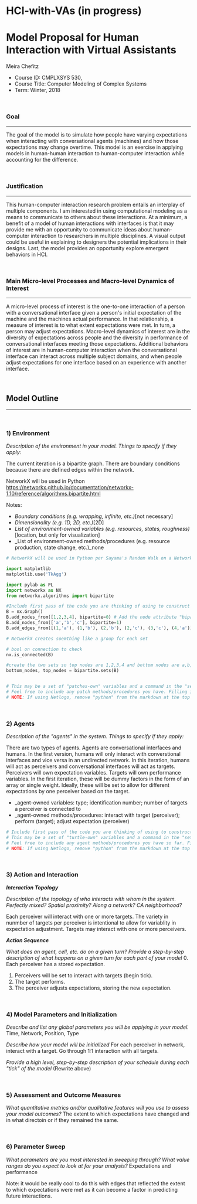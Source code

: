 # HCI-with-VAs (in progress)

# Model Proposal for Human Interaction with Virtual Assistants

Meira Chefitz

* Course ID: CMPLXSYS 530,
* Course Title: Computer Modeling of Complex Systems
* Term: Winter, 2018



&nbsp; 

### Goal 
*****
 
The goal of the model is to simulate how people have varying expectations when interacting with conversational agents (machines) and how those expectations may change overtime. This model is an exercise in applying models in human-human interaction to human-computer interaction while accounting for the difference.


&nbsp;  
### Justification
****


This human-computer interaction research problem entails an interplay of multiple components. I am interested in using computational modeling as a means to communicate to others about these interactions. At a minimum, a benefit of a model of human interactions with interfaces is that it may provide me with an opportunity to communicate ideas about human-computer interaction to researchers in multiple disciplines. A visual output could be useful in explaining to designers the potential implications in their designs. Last, the model provides an opportunity explore emergent behaviors in HCI.


&nbsp; 
### Main Micro-level Processes and Macro-level Dynamics of Interest
****

A micro-level process of interest is the one-to-one interaction of a person with a conversational interface given a person's initial expectation of the machine and the machines actual performance. In that relationship, a measure of interest is to what extent expectations were met. In turn, a person may adjust expectations. Macro-level dynamics of interest are in the diversity of expectations across people and the diversity in performance of conversational interfaces meeting those expectations. Additional behaviors of interest are in human-computer interaction when the conversational interface can interact across multiple subject domains, and when people adjust expectations for one interface based on an experience with another interface.

&nbsp; 


## Model Outline
****
&nbsp; 
### 1) Environment
_Description of the environment in your model. Things to specify *if they apply*:_

The current iteration is a bipartite graph. There are boundary conditions because there are defined edges within the network.

NetworkX will be used in Python
https://networkx.github.io/documentation/networkx-1.10/reference/algorithms.bipartite.html

Notes:
* _Boundary conditions (e.g. wrapping, infinite, etc.)_[not necessary]
* _Dimensionality (e.g. 1D, 2D, etc.)_[2D]
* _List of environment-owned variables (e.g. resources, states, roughness)_[location, but only for visualization]
* _List of environment-owned methods/procedures (e.g. resource production, state change, etc.)_none

  
```python
# NetworkX will be used in Python per Sayama's Random Walk on a Network

import matplotlib
matplotlib.use('TkAgg')

import pylab as PL
import networkx as NX
from networkx.algorithms import bipartite

#Include first pass of the code you are thinking of using to construct your environment
B = nx.Graph()
B.add_nodes_from([1,2,3,4], bipartite=0) # Add the node attribute "bipartite"
B.add_nodes_from(['a','b','c'], bipartite=1)
B.add_edges_from([(1,'a'), (1,'b'), (2,'b'), (2,'c'), (3,'c'), (4,'a')])

# NetworkX creates soemthing like a group for each set

# bool on connection to check
nx.is_connected(B)

#create the two sets so top nodes are 1,2,3,4 and bottom nodes are a,b,c
bottom_nodes, top_nodes = bipartite.sets(B)


# This may be a set of "patches-own" variables and a command in the "setup" procedure, a list, an array, or Class constructor
# Feel free to include any patch methods/procedures you have. Filling in with pseudocode is ok! 
# NOTE: If using Netlogo, remove "python" from the markdown at the top of this section to get a generic code block
```

&nbsp; 

### 2) Agents
 
 _Description of the "agents" in the system. Things to specify *if they apply*:_

 There are two types of agents. Agents are conversational interfaces and humans. In the first version, humans will only interact with converstional interfaces and vice versa in an undirected network. In this iteration, humans will act as perceivers and conversational interfaces will act as targets.
 Perceivers will own expectation variables. Targets will own performance variables. In the first iteration, these will be dummy factors in the form of an array or single weight. Ideally, these will be set to allow for different expectations by one perceiver based on the target.

 
* _agent-owned variables: type; identification number; number of targets a perceiver is connected to
* _agent-owned methods/procedures: interact with target (perceiver); perform (target); adjust expectation (perceiver) 


```python
# Include first pass of the code you are thinking of using to construct your agents
# This may be a set of "turtle-own" variables and a command in the "setup" procedure, a list, an array, or Class constructor
# Feel free to include any agent methods/procedures you have so far. Filling in with pseudocode is ok! 
# NOTE: If using Netlogo, remove "python" from the markdown at the top of this section to get a generic code block
```



&nbsp; 

### 3) Action and Interaction 
 
**_Interaction Topology_**

_Description of the topology of who interacts with whom in the system. Perfectly mixed? Spatial proximity? Along a network? CA neighborhood?_

Each perceiver will interact with one or more targets. The variety in nunmber of targets per perceiver is intentional to allow for variablity in expectation adjustment. Targets may interact with one or more perceivers. 

 
**_Action Sequence_**

 
_What does an agent, cell, etc. do on a given turn? Provide a step-by-step description of what happens on a given turn for each part of your model_
0. Each perceiver has a stored expectation.
1. Perceivers will be set to interact with targets (begin tick).
2. The target performs.
3. The perceiver adjusts expectations, storing the new expectation.

&nbsp; 
### 4) Model Parameters and Initialization

_Describe and list any global parameters you will be applying in your model._
Time, Network, Position, Type

_Describe how your model will be initialized_
For each perceiver in network, interact with a target. Go through 1:1 interaction with all targets.  

_Provide a high level, step-by-step description of your schedule during each "tick" of the model_
(Rewrite above)

&nbsp; 

### 5) Assessment and Outcome Measures

_What quantitative metrics and/or qualitative features will you use to assess your model outcomes?_
The extent to which expectations have changed and in what directoin or if they remained the same.

&nbsp; 

### 6) Parameter Sweep

_What parameters are you most interested in sweeping through? What value ranges do you expect to look at for your analysis?_
Expectations and performance

Note: it would be really cool to do this with edges that reflected the extent to which expectations were met as it can become a factor in predicting future interactions.
